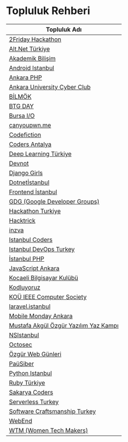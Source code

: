 
# Topluluk Rehberi

| Topluluk Adı  |
| ------------- |
| [2Friday Hackathon](#2Friday) |
| [Alt.Net Türkiye](#altdotnetturkiye) |
| [Akademik Bilişim](#akademikbilisim) |
| [Android Istanbul](#androidistanbul) |
| [Ankara PHP](#ankaraphp) |
| [Ankara University Cyber Club](#aucc) |
| [BİLMÖK](#bilmok) |
| [BTG DAY](#btgday) |
| [Bursa I/O](#bursaio) |
| [canyoupwn.me](#canyoupwnme) |
| [Codefiction](https://github.com/yusufcakmak/topluluk-rehberi/tree/community-page/community-pages/Codefiction) |
| [Coders Antalya](#codersantalya) |
| [Deep Learning Türkiye](#deeplearningturkiye) |
| [Devnot](#devnot) |
| [Django Girls](#djangogirls) |
| [Dotnetİstanbul](#Dotnetİstanbul) |
| [Frontend İstanbul](#frontendistanbul) |
| [GDG (Google Developer Groups)](https://github.com/yusufcakmak/topluluk-rehberi/tree/community-page/community-pages/GDG) |
| [Hackathon Turkiye](#hackathonturkiye) |
| [Hacktrick](#hacktrick) |
| [inzva](#inzva) |
| [Istanbul Coders](#istanbulcoders) |
| [Istanbul DevOps Turkey](#istanbuldevopsturkey) |
| [İstanbul PHP](#istanbulphp) |
| [JavaScript Ankara](#jsankara) |
| [Kocaeli Bilgisayar Kulübü](#KOUBK) |
| [Kodluyoruz](#kodluyoruz) |
| [KOÜ IEEE Computer Society](#KOUIEEECS) |
| [laravel.istanbul](#laravelistanbul) |
| [Mobile Monday Ankara](#momoankara) |
| [Mustafa Akgül Özgür Yazılım Yaz Kampı](#lyk) |
| [NSIstanbul](#nsistanbul) |
| [Octosec](#octosec) |
| [Özgür Web Günleri](#ozgurwebgunleri) |
| [PaüSiber](#pausiber) |
| [Python Istanbul](#pythonistanbul) |
| [Ruby Türkiye](#rubyturkiye) |
| [Sakarya Coders](#sakaryacoders) |
| [Serverless Turkey](#serverlessturkey) |
| [Software Craftsmanship Turkey](#softwarecraftsmanshipturkey) |
| [WebEnd](#webend) |
| [WTM (Women Tech Makers)](#wtm) |